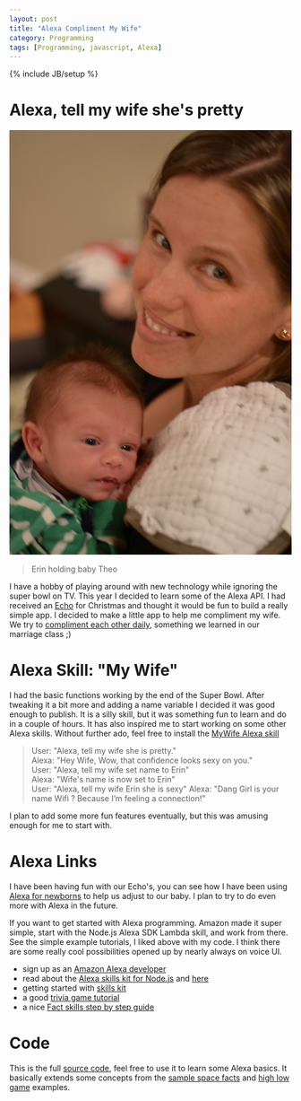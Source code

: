 ```yaml
---
layout: post
title: "Alexa Compliment My Wife"
category: Programming
tags: [Programming, javascript, Alexa]
---
```

{% include JB/setup %}

# Alexa, tell my wife she's pretty

![image](/assets/img/Erin_Pretty_Theo_verticle_sm2.jpg)
> Erin holding baby Theo

I have a hobby of playing around with new technology while ignoring the super bowl on TV. This year I decided to learn some of the Alexa API. I had received an [Echo](https://www.amazon.com/b/?ie=UTF8&node=9818047011&ref_=fs_ods_fs_aucc_cp) for Christmas and thought it would be fun to build a really simple app. I decided to make a little app to help me compliment my wife. We try to [compliment each other daily](https://www.gottman.com/blog/the-positive-perspective-dr-gottmans-magic-ratio/), something we learned in our marriage class ;)
 
# Alexa Skill: "My Wife"

I had the basic functions working by the end of the Super Bowl. After tweaking it a bit more and adding a name variable I decided it was good enough to publish. It is a silly skill, but it was something fun to learn and do in a couple of hours. It has also inspired me to start working on some other Alexa skills. Without further ado, feel free to install the [MyWife Alexa skill](https://www.amazon.com/DanMayer-MyWife/dp/B06XDX5QPM/ref=sr_1_2?s=digital-skills&ie=UTF8&qid=1489859248&sr=1-2&keywords=my+wife)

> User: "Alexa, tell my wife she is pretty."  
> Alexa: "Hey Wife, Wow, that confidence looks sexy on you."  
> User: "Alexa, tell my wife set name to Erin"  
> Alexa: "Wife's name is now set to Erin"  
> User: "Alexa, tell my wife Erin she is sexy"
> Alexa: "Dang Girl is your name Wifi ? Because I’m feeling a connection!"

I plan to add some more fun features eventually, but this was amusing enough for me to start with.

# Alexa Links

I have been having fun with our Echo's, you can see how I have been using [Alexa for newborns](https://www.mayerdan.com/2017/03/05/Alexa-for-newborns) to help us adjust to our baby. I plan to try to do even more with Alexa in the future.

If you want to get started with Alexa programming. Amazon made it super simple, start with the Node.js Alexa SDK Lambda skill, and work from there. See the simple example tutorials, I liked above with my code. I think there are some really cool possibilities opened up by nearly always on voice UI.

* sign up as an [Amazon Alexa developer](https://developer.amazon.com/alexa)
* read about the [Alexa skills kit for Node.js](https://github.com/alexa/alexa-skills-kit-sdk-for-nodejs) and [here](https://github.com/amzn/alexa-skills-kit-js)
* getting started with [skills kit](https://developer.amazon.com/alexa-skills-kit#Ready%20to%20start%3F)
* a good [trivia game tutorial](https://developer.amazon.com/blogs/post/TxDJWS16KUPVKO/new-alexa-skills-kit-template-build-a-trivia-skill-in-under-an-hour)
* a nice [Fact skills step by step guide](https://developer.amazon.com/blogs/post/Tx3DVGG0K0TPUGQ/updated-alexa-skills-kit-fact-template-step-by-step-guide-to-build-a-fact-skill)

# Code

This is the full [source code](https://gist.github.com/danmayer/34c645ef1780fed7510cf904e04dcc7b), feel free to use it to learn some Alexa basics. It basically extends some concepts from the [sample space facts](https://github.com/alexa/skill-sample-nodejs-fact) and [high low game](https://github.com/alexa/skill-sample-nodejs-highlowgame/blob/master/src/index.js) examples.

<script src="https://gist.github.com/danmayer/34c645ef1780fed7510cf904e04dcc7b.js"></script>
